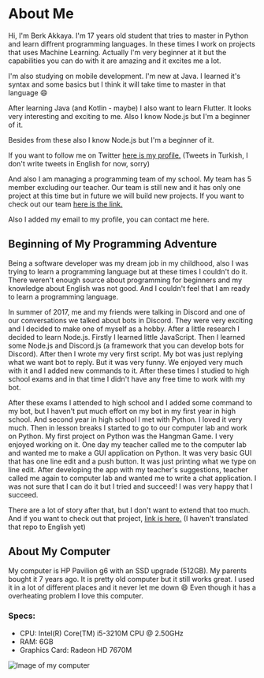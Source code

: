 # About Me
Hi, I'm Berk Akkaya. I'm 17 years old student that tries to master in Python and learn diffrent programming languages.
In these times I work on projects that uses Machine Learning. Actually I'm very beginner at it but the capabilities you can do
with it are amazing and it excites me a lot.

I'm also studying on mobile development. I'm new at Java. I learned it's syntax and some basics but I think it will take
time to master in that language 😄

After learning Java (and Kotlin - maybe) I also want to learn Flutter. It looks very interesting and exciting to me.
Also I know Node.js but I'm a beginner of it.

Besides from these also I know Node.js but I'm a beginner of it.

If you want to follow me on Twitter [here is my profile.](https://twitter.com/berkakkayaaa)
(Tweets in Turkish, I don't write tweets in English for now, sorry)

And also I am managing a programming team of my school. My team has 5 member excluding our teacher.
Our team is still new and it has only one project at this time but in future we will build new projects.
If you want to check out our team [here is the link.](https://github.com/dundar-ciloglu-programming-team)

Also I added my email to my profile, you can contact me here.

## Beginning of My Programming Adventure
Being a software developer was my dream job in my childhood, also I was trying to learn a programming language but at these times
I couldn't do it. There weren't enough source about programming for beginners and my knowledge about English was not good.
And I couldn't feel that I am ready to learn a programming language.

In summer of 2017, me and my friends were talking in Discord and one of our conversations we talked about bots in Discord.
They were very exciting and I decided to make one of myself as a hobby. After a little research I decided to learn Node.js.
Firstly I learned little JavaScript. Then I learned some Node.js and Discord.js (a framework that you can develop bots for Discord).
After then I wrote my very first script. My bot was just replying what we want bot to reply. But it was very funny. We enjoyed
very much with it and I added new commands to it. After these times I studied to high school exams and in that time I didn't have
any free time to work with my bot.

After these exams I attended to high school and I added some command to my bot, but I haven't put much effort on my bot in my first
year in high school. And second year in high school I met with Python. I loved it very much. Then in lesson breaks I started to
go to our computer lab and work on Python. My first project on Python was the Hangman Game. I very enjoyed working on it.
One day my teacher called me to the computer lab and wanted me to make a GUI application on Python. It was very basic GUI that
has one line edit and a push button. It was just printing what we type on line edit. After developing the app with my teacher's
suggestions, teacher called me again to computer lab and wanted me to write a chat application. I was not sure that I can do it
but I tried and succeed! I was very happy that I succeed.

There are a lot of story after that, but I don't want to extend that too much. And if you want to check out that project,
[link is here.](https://github.com/dundar-ciloglu-programming-team/chatapp-client) (I haven't translated that repo to English yet)

## About My Computer
My computer is HP Pavilion g6 with an SSD upgrade (512GB). My parents bought it 7 years ago.
It is pretty old computer but it still works great. I used it in a lot of different places and it never let me down 😄
Even though it has a overheating problem I love this computer.

### Specs:
* CPU: Intel(R) Core(TM) i5-3210M CPU @ 2.50GHz
* RAM: 6GB
* Graphics Card: Radeon HD 7670M

![Image of my computer](https://lh3.googleusercontent.com/pw/ACtC-3cuA-Q6BSqiwyG6nF7K17h6MOUSIOKBtws1Ve2OGXaLpubFPGD7TkSCop7s8ZKxRwY_91XpB6MQjS1K0QxqGGjZkvuUZ9AU45DhsyAj1LpBVFZItxzx_MK0GXpy-ilZk5kVL4b9kHEzN9mdEw0JZnM=w497-h662-no)
